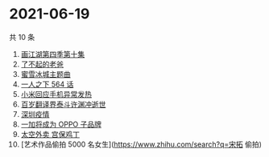 # 2021-06-19

共 10 条

<!-- BEGIN -->
<!-- 最后更新时间 Sat Jun 19 2021 03:06:14 GMT+0800 (China Standard Time) -->

1. [画江湖第四季第十集](https://www.zhihu.com/search?q=画江湖之不良人第四季)
2. [了不起的老爸](https://www.zhihu.com/search?q=了不起的老爸)
3. [蜜雪冰城主题曲](https://www.zhihu.com/search?q=蜜雪冰城)
4. [一人之下 564 话](https://www.zhihu.com/search?q=一人之下)
5. [小米回应手机异常发热](https://www.zhihu.com/search?q=小米)
6. [百岁翻译界泰斗许渊冲逝世](https://www.zhihu.com/search?q=许渊冲)
7. [深圳疫情](https://www.zhihu.com/search?q=深圳疫情)
8. [一加将成为 OPPO 子品牌](https://www.zhihu.com/search?q=一加)
9. [太空外卖 宫保鸡丁](https://www.zhihu.com/search?q=太空外卖)
10. [艺术作品偷拍 5000 名女生](https://www.zhihu.com/search?q=宋拓 偷拍)

<!-- END -->
